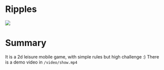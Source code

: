 # Ripples
<img src="https://github.com/RiceLiao/Game-Ripples-20180720/tree/master/img/cover.jpg">

# Summary
It is a 2d leisure mobile game, with simple rules but high challenge :)
There is a demo video in `/video/show.mp4`